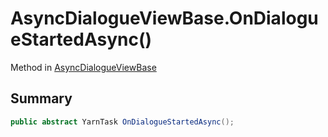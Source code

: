 # AsyncDialogueViewBase.OnDialogueStartedAsync()

Method in [AsyncDialogueViewBase](/docs/api/csharp/yarn.unity.asyncdialogueviewbase.md)

## Summary



```csharp
public abstract YarnTask OnDialogueStartedAsync();
```

